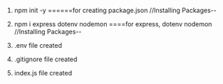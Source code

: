 1. npm init -y ======for creating package.json //Installing Packages--
2. npm i express dotenv nodemon ====for express, dotenv nodemon //Installing Packages--

3. .env file created
4. .gitignore file created
5. index.js file created
